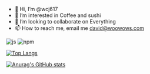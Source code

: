 - 👋 Hi, I’m @wcj617
- 👀 I’m interested in Coffee and sushi
- 💞️ I’m looking to collaborate on Everything
- 📫 How to reach me, email me david@woowows.com

<!---
wcj617/wcj617 is a ✨ special ✨ repository because its `README.md` (this file) appears on your GitHub profile.
You can click the Preview link to take a look at your changes.
--->

![js](https://img.shields.io/badge/JavaScript-F7DF1E?style=for-the-badge&logo=JavaScript&logoColor=white)
![npm](https://img.shields.io/badge/npm-CB3837?style=for-the-badge&logo=npm&logoColor=white)

[![Top Langs](https://github-readme-stats.vercel.app/api/top-langs/?username=wcj617)](https://github.com/anuraghazra/github-readme-stats)

[![Anurag's GitHub stats](https://github-readme-stats.vercel.app/api?username=wcj617)](https://github.com/anuraghazra/github-readme-stats)
